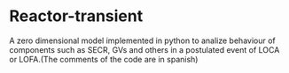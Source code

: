 # Reactor-transient
A zero dimensional model implemented in python to analize behaviour of components such as SECR, GVs and others in a postulated event of LOCA or LOFA.(The comments of the code are in spanish)

